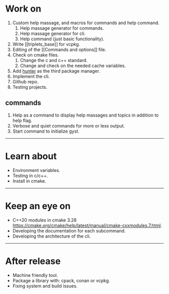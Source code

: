 # Work on
1. Custom help massage, and macros for commands and help command.
	1. Help massage generator for commands. 
	2. Help massage generator for cli.
	3. Help command (just basic functionality).
2. Write [[triplets_base]] for vcpkg.
3. Editing of the [[Commands and options]] file.
4. Check on cmake files.
	1. Change the c and c++ standard.
	2. Change and check on the needed cache variables.
5. Add [hunter](https://github.com/cpp-pm/hunter) as the third package manager. 
6. Implement the cli.
7. Github repo.
8. Testing projects.
## commands
1. Help as a command to display help massages and topics in addition to help flag. 
2. Verbose and quiet commands for more or less output.
3. Start command to initialize gyst.
---
# Learn about
- Environment variables.
- Testing in c/c++.
- Install in cmake.
---
# Keep an eye on
- C++20 modules in cmake 3.28 https://cmake.org/cmake/help/latest/manual/cmake-cxxmodules.7.html.
- Developing the documentation for each subcommand.
- Developing the architecture of the cli.
---
# After release
- Machine friendly tool.
- Package a library with: cpack, conan or vcpkg.
- Fixing system and build issues.